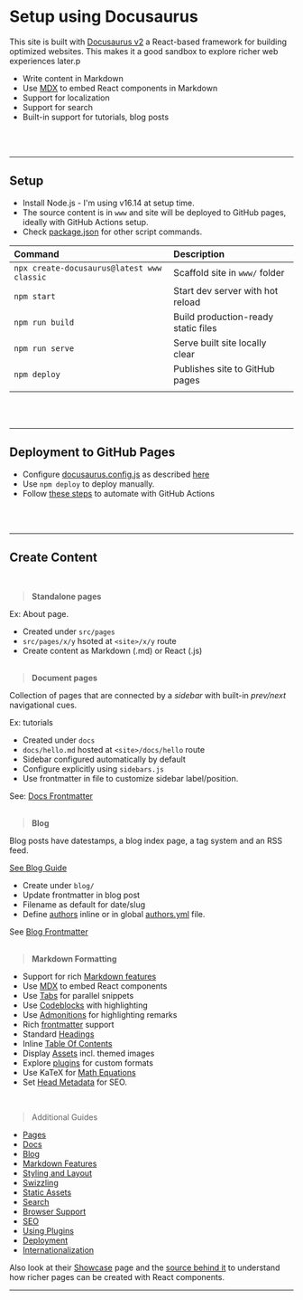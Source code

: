 # Setup using Docusaurus

This site is built with [Docusaurus v2](https://docusaurus.io/) a React-based framework for building optimized websites. This makes it a good sandbox to explore richer web experiences later.p

 * Write content in Markdown
 * Use [MDX](https://mdxjs.com/) to embed React components in Markdown
 * Support for localization
 * Support for search
 * Built-in support for tutorials, blog posts

<br/><br/>

---

## Setup

* Install Node.js - I'm using v16.14 at setup time. 
* The source content is in `www` and site will be deployed to GitHub pages, ideally with GitHub Actions setup. 
* Check [package.json](www/package.json) for other script commands.

| Command | Description |
|:---|:---|
| `npx create-docusaurus@latest www classic` | Scaffold site in `www/` folder|
| `npm start` | Start dev server with hot reload |
| `npm run build` | Build production-ready static files |
| `npm run serve` | Serve built site locally clear|
| `npm deploy` | Publishes site to GitHub pages|
| | |

<br/><br/>

---

## Deployment to GitHub Pages

* Configure [docusaurus.config.js](www/docusaurus.config.js) as described [here](https://docusaurus.io/docs/deployment#deploying-to-github-pages)
* Use `npm deploy` to deploy manually.
* Follow [these steps](https://docusaurus.io/docs/deployment#triggering-deployment-with-github-actions) to automate with GitHub Actions



<br/><br/>

---

## Create Content

<br/>

> **Standalone pages**

Ex: About page.

 * Created under `src/pages`
 * `src/pages/x/y` hsoted at `<site>/x/y` route 
 * Create content as Markdown (.md) or React (.js)
<br/><br/>

> **Document pages**

Collection of pages that are connected by a _sidebar_ with built-in _prev/next_ navigational cues. 

Ex: tutorials

 * Created under `docs`
 * `docs/hello.md` hosted at `<site>/docs/hello` route
 * Sidebar configured automatically by default
 * Configure explicitly using `sidebars.js`
 * Use frontmatter in file to customize sidebar label/position.

See: [Docs Frontmatter](https://docusaurus.io/docs/api/plugins/@docusaurus/plugin-content-docs#markdown-front-matter)
<br/><br/>

> **Blog**

Blog posts have datestamps, a blog index page, a tag system and an RSS feed.

[See Blog Guide](https://docusaurus.io/docs/blog)

 * Create under `blog/`
 * Update frontmatter in blog post
 * Filename as default for date/slug
 * Define [authors](https://docusaurus.io/docs/blog#blog-post-authors) inline or in global [authors.yml](www/blog/authors.yml) file.

See [Blog Frontmatter](https://docusaurus.io/docs/api/plugins/@docusaurus/plugin-content-blog#markdown-front-matter)
<br/><br/>

> **Markdown Formatting**

 * Support for rich [Markdown features](https://docusaurus.io/docs/markdown-features)
 * Use [MDX](https://docusaurus.io/docs/markdown-features/react) to embed React components
 * Use [Tabs](https://docusaurus.io/docs/markdown-features/tabs) for parallel snippets
 * Use [Codeblocks](https://docusaurus.io/docs/markdown-features/code-blocks) with highlighting
 * Use [Admonitions](https://docusaurus.io/docs/markdown-features/admonitions) for highlighting remarks
 * Rich [frontmatter](https://docusaurus.io/docs/docs-markdown-features#markdown-front-matter) support
 * Standard [Headings](https://docusaurus.io/docs/markdown-features/headings)
 * Inline [Table Of Contents](https://docusaurus.io/docs/markdown-features/inline-toc)
 * Display [Assets](https://docusaurus.io/docs/markdown-features/assets) incl. themed images
 * Explore [plugins](https://docusaurus.io/docs/markdown-features/plugins) for custom formats
 * Use KaTeX for [Math Equations](https://docusaurus.io/docs/markdown-features/math-equations)
 * Set [Head Metadata](https://docusaurus.io/docs/markdown-features/head-metadata) for SEO.

<br/>

> Additional Guides

 * [Pages](https://docusaurus.io/docs/creating-pages)
 * [Docs](https://docusaurus.io/docs/docs-introduction)
 * [Blog](https://docusaurus.io/docs/blog)
 * [Markdown Features](https://docusaurus.io/docs/markdown-features)
 * [Styling and Layout](https://docusaurus.io/docs/styling-layout)
 * [Swizzling](https://docusaurus.io/docs/swizzling)
 * [Static Assets](https://docusaurus.io/docs/static-assets)
 * [Search](https://docusaurus.io/docs/search)
 * [Browser Support](https://docusaurus.io/docs/browser-support)
 * [SEO](https://docusaurus.io/docs/seo)
 * [Using Plugins](https://docusaurus.io/docs/using-plugins)
 * [Deployment](https://docusaurus.io/docs/deployment)
 * [Internationalization](https://docusaurus.io/docs/i18n/introduction)

 Also look at their [Showcase](https://docusaurus.io/showcase) page and the [source behind it](https://github.com/facebook/docusaurus/tree/main/website/src/pages/showcase) to understand how richer pages can be created with React components.

 ---